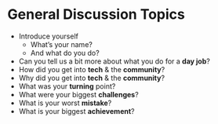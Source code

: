 # General Discussion Topics

* Introduce yourself
    * What’s your name?
    * And what do you do?
* Can you tell us a bit more about what you do for a **day job**?
* How did you get into **tech** & the **community**?
* Why did you get into **tech** & the **community**?
* What was your **turning** point?
* What were your biggest **challenges**?
* What is your worst **mistake**?
* What is your biggest **achievement**?
